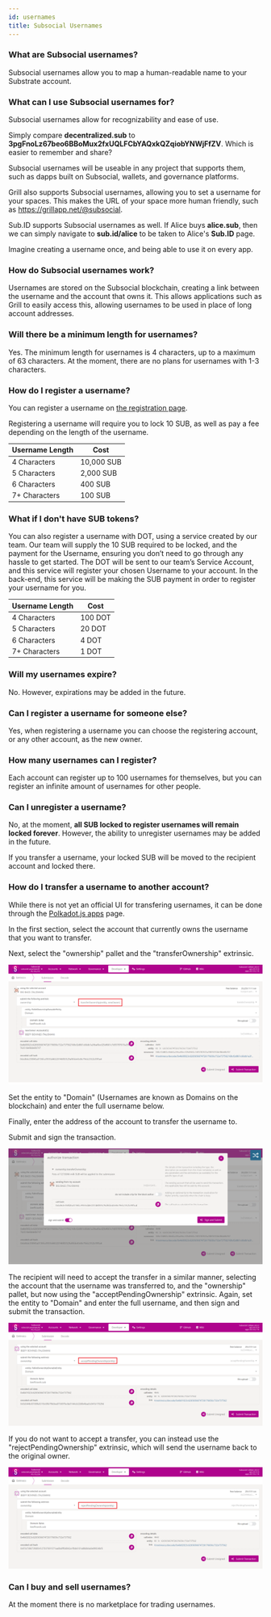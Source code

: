 ```yaml
---
id: usernames
title: Subsocial Usernames
---
```


### What are Subsocial usernames?
Subsocial usernames allow you to map a human-readable name to your Substrate account.

### What can I use Subsocial usernames for?
Subsocial usernames allow for recognizability and ease of use.

Simply compare **decentralized.sub** to **3pgFnoLz67beo6BBoMux2fxUQLFCbYAQxkQZqiobYNWjFfZV**. 
Which is easier to remember and share?

Subsocial usernames will be useable in any project that supports them, 
such as dapps built on Subsocial, wallets, and governance platforms.

Grill also supports Subsocial usernames, allowing you to set a username for your spaces. 
This makes the URL of your space more human friendly, such as https://grillapp.net/@subsocial.

Sub.ID supports Subsocial usernames as well. If Alice buys **alice.sub**, 
then we can simply navigate to **sub.id/alice** to be taken to Alice's **Sub.ID** page.

Imagine creating a username once, and being able to use it on every app.

### How do Subsocial usernames work?
Usernames are stored on the Subsocial blockchain, creating a link between the username and the account that owns it.
This allows applications such as Grill to easily access this, 
allowing usernames to be used in place of long account addresses.

### Will there be a minimum length for usernames?
Yes. The minimum length for usernames is 4 characters, up to a maximum of 63 characters. 
At the moment, there are no plans for usernames with 1-3 characters.

### How do I register a username?
You can register a username on [the registration page](https://grillapp.net/dd).

Registering a username will require you to lock 10 SUB, as well as pay a fee depending on the length of the username.

| Username Length | Cost |
|--|--|
| 4 Characters | 10,000 SUB |
| 5 Characters | 2,000 SUB |
| 6 Characters | 400 SUB |
| 7+ Characters | 100 SUB |

### What if I don't have SUB tokens?
You can also register a username with DOT, using a service created by our team. 
Our team will supply the 10 SUB required to be locked, and the payment for the Username, 
ensuring you don’t need to go through any hassle to get started. The DOT will be sent to our team’s Service Account, 
and this service will register your chosen Username to your account. 
In the back-end, this service will be making the SUB payment in order to register your username for you.

| Username Length | Cost |
|--|--|
| 4 Characters | 100 DOT |
| 5 Characters | 20 DOT |
| 6 Characters | 4 DOT |
| 7+ Characters | 1 DOT |

### Will my usernames expire?
No. However, expirations may be added in the future.

### Can I register a username for someone else?
Yes, when registering a username you can choose the registering account, or any other account, as the new owner.

### How many usernames can I register?
Each account can register up to 100 usernames for themselves, but you can register an infinite amount of usernames for other people.

### Can I unregister a username?
No, at the moment, **all SUB locked to register usernames will remain locked forever**. 
However, the ability to unregister usernames may be added in the future.

If you transfer a username, your locked SUB will be moved to the recipient account and locked there.

### How do I transfer a username to another account?
While there is not yet an official UI for transfering usernames, it can be done through 
the [Polkadot.js apps](https://polkadot.js.org/apps/?rpc=wss%3A%2F%2Fsubsocial-rpc.dwellir.com#/extrinsics) page.

In the first section, select the account that currently owns the username that you want to transfer.

Next, select the "ownership" pallet and the "transferOwnership" extrinsic.

![](../../static/img/domaintransfer1.png)

Set the entity to "Domain" (Usernames are known as Domains on the blockchain) and enter the full username below.

Finally, enter the address of the account to transfer the username to.

Submit and sign the transaction.

![](../../static/img/domaintransfer2.png)

The recipient will need to accept the transfer in a similar manner, selecting the account that the username was transferred to, and the "ownership" pallet, 
but now using the "acceptPendingOwnership" extrinsic. Again, set the entity to "Domain" and enter the full username, 
and then sign and submit the transaction.

![](../../static/img/domaintransfer3.png)

If you do not want to accept a transfer, you can instead use the "rejectPendingOwnership" extrinsic, which will send the username back to the original owner.

![](../../static/img/domaintransfer4.png)

### Can I buy and sell usernames?
At the moment there is no marketplace for trading usernames.
